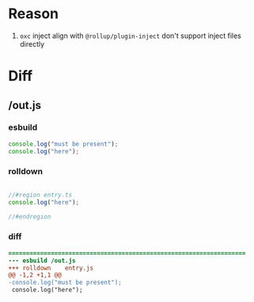 # Reason
1. `oxc` inject align with `@rollup/plugin-inject` don't support inject files directly
# Diff
## /out.js
### esbuild
```js
console.log("must be present");
console.log("here");
```
### rolldown
```js

//#region entry.ts
console.log("here");

//#endregion
```
### diff
```diff
===================================================================
--- esbuild	/out.js
+++ rolldown	entry.js
@@ -1,2 +1,1 @@
-console.log("must be present");
 console.log("here");

```